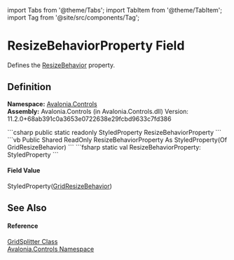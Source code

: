 import Tabs from '@theme/Tabs'; 
import TabItem from '@theme/TabItem'; 
import Tag from '@site/src/components/Tag'; 

# ResizeBehaviorProperty Field


Defines the <a href="P_Avalonia_Controls_GridSplitter_ResizeBehavior">ResizeBehavior</a> property.



## Definition
**Namespace:** <a href="N_Avalonia_Controls">Avalonia.Controls</a>  
**Assembly:** Avalonia.Controls (in Avalonia.Controls.dll) Version: 11.2.0+68ab391c0a3653e0722638e29fcbd9633c7fd386

<Tabs groupId="api-code-preview">
<TabItem value="csharp" label="C#">
```csharp
public static readonly StyledProperty<GridResizeBehavior> ResizeBehaviorProperty
```
</TabItem>
<TabItem value="vb" label="VB">
```vb
Public Shared ReadOnly ResizeBehaviorProperty As StyledProperty(Of GridResizeBehavior)
```
</TabItem>
<TabItem value="fsharp" label="F#">
```fsharp
static val ResizeBehaviorProperty: StyledProperty<GridResizeBehavior>
```
</TabItem>
</Tabs>



#### Field Value
StyledProperty(<a href="T_Avalonia_Controls_GridResizeBehavior">GridResizeBehavior</a>)

## See Also


#### Reference
<a href="T_Avalonia_Controls_GridSplitter">GridSplitter Class</a>  
<a href="N_Avalonia_Controls">Avalonia.Controls Namespace</a>  
